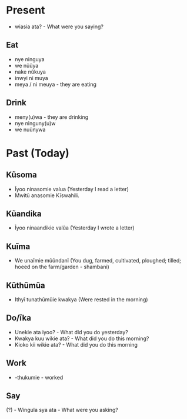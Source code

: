 # Present
- wiasia ata? - What were you saying?

## Eat
- nye ninguya 
- we nũũya
- nake nũkuya
- inwyi ni muya
- meya / ni meuya - they are eating

## Drink
- meny(u)wa - they are drinking
- nye ninguny(u)w
- we nuũnywa

# Past (Today)

## Kũsoma
- Ĩyoo ninasomie valua (Yesterday I read a letter)
- Mwitũ anasomie Kĩswahili.

## Kũandika
- Ĩyoo ninaandikie valũa (Yesterday I wrote a letter)

## Kuĩma
- We unaĩmie mũũndanĩ (You dug, farmed, cultivated, ploughed; tilled; hoeed on the farm/garden - shambani)

## Kũthũmũa
- Ithyĩ tunathũmũie kwakya (Were rested in the morning)

## Do/ĩka
- Unekie ata iyoo? - What did you do yesterday?
- Kwakya kuu wikie ata? - What did you do this morning?
- Kioko kii wikie ata? - What did you do this morning

## Work
- -thukumie - worked

## Say
(?) - Wingula sya ata - What were you asking?